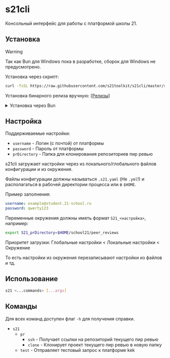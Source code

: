 # s21cli

Консольный интерфейс для работы с платформой школы 21.

## Установка

> [!WARNING]  
> Так как Bun для Windows пока в разработке, сборок для Windows не предусмотрено.

Установка через скрипт:

```sh
curl -fsSL https://raw.githubusercontent.com/s21toolkit/s21cli/master/scripts/install_binary.sh | sh
```

Установка бинарного релиза вручную: [[Релизы](https://github.com/s21toolkit/s21cli/releases)]

<details>

<summary>
Установка через Bun
</summary>

> [!IMPORTANT]
> Для работы необходимо установить <a href="https://bun.sh">Bun</a>
>
> ```sh
> curl -fsSL https://bun.sh/install | bash
> ```

```sh
bun add -g github:s21toolkit/s21cli-ts
```

</details>

## Настройка

Поддерживаемые настройки:

- `username` - Логин (с почтой) от платформы
- `password` - Пароль от платформы
- `prDirectory` - Папка для клонирования репозиториев пир ревью

s21cli загружает настройки через из локального/глобального файлов конфигурации и из окружения.

Файлы конфигурации должны называться `.s21.yaml` (Не `.yml`!) и располагаться в рабочей директории процесса или в `$HOME`.

Пример заполнения:

```yaml
username: example@student.21-school.ru
password: qwerty123
```

Переменные окружения должны иметь формат `S21_<настройка>`, например:

```sh
export S21_prDirectory=$HOME/school21/peer_reviews
```

Приоритет загрузки: Глобальные настройки < Локальные настройки < Окружение

То есть настройки из окружения перезаписывают настройки из файлов и тд.

## Использование

```sh
s21 <...commands> [...args]
```

## Команды

Для всех команд доступен флаг `-h` для получения справки.

- `s21`
  - `pr`
    - `ssh` - Получает ссылки на репозиторий текущего пир ревью
    - `clone` - Клонирует проект текущего пир ревью в новую папку
  - `test` - Отправляет тестовый запрос к платформе
    kek
